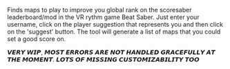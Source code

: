 Finds maps to play to improve you global rank on the scoresaber leaderboard/mod in the VR rythm game Beat Saber.
Just enter your username, click on the player suggestion that represents you and then click on the 'suggest' button. The tool will generate a list of maps that you could set a good score on.

𝙑𝙀𝙍𝙔 𝙒𝙄𝙋, 𝙈𝙊𝙎𝙏 𝙀𝙍𝙍𝙊𝙍𝙎 𝘼𝙍𝙀 𝙉𝙊𝙏 𝙃𝘼𝙉𝘿𝙇𝙀𝘿 𝙂𝙍𝘼𝘾𝙀𝙁𝙐𝙇𝙇𝙔 𝘼𝙏 𝙏𝙃𝙀 𝙈𝙊𝙈𝙀𝙉𝙏. 𝙇𝙊𝙏𝙎 𝙊𝙁 𝙈𝙄𝙎𝙎𝙄𝙉𝙂 𝘾𝙐𝙎𝙏𝙊𝙈𝙄𝙕𝘼𝘽𝙄𝙇𝙄𝙏𝙔 𝙏𝙊𝙊
